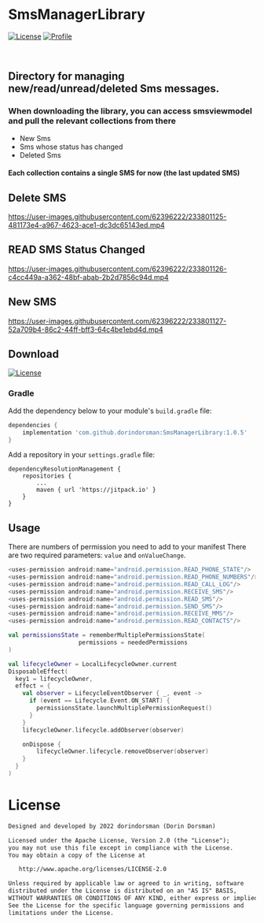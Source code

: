 # SmsManagerLibrary

<p align="left">
  <a href="https://jitpack.io/#dorindorsman/SmsManagerLibrary/1.0.5"><img alt="License" src="https://badgen.net/badge/Jitpack/1.0.5/orange?icon=github"/></a>
  <a href="https://github.com/dorindorsman"><img alt="Profile" src="https://badgen.net/badge/Github/dorindorsman/green?icon=github"/></a>
</p><br>

## Directory for managing new/read/unread/deleted Sms messages.

### When downloading the library, you can access smsviewmodel and pull the relevant collections from there
- New Sms
- Sms whose status has changed
- Deleted Sms

#### Each collection contains a single SMS for now (the last updated SMS)

## Delete SMS

https://user-images.githubusercontent.com/62396222/233801125-481173e4-a967-4623-ace1-dc3dc65143ed.mp4

## READ SMS Status Changed

https://user-images.githubusercontent.com/62396222/233801126-c4cc449a-a362-48bf-abab-2b2d7856c94d.mp4

## New SMS

https://user-images.githubusercontent.com/62396222/233801127-52a709b4-86c2-44ff-bff3-64c4be1ebd4d.mp4


## Download
<a href="https://jitpack.io/#dorindorsman/SmsManagerLibrary/1.0.5"><img alt="License" src="https://badgen.net/badge/Jitpack/1.0.5/orange?icon=github"/></a>

### Gradle

Add the dependency below to your module's `build.gradle` file:
```gradle
dependencies {
    implementation 'com.github.dorindorsman:SmsManagerLibrary:1.0.5'
}
```
Add a repository in your `settings.gradle` file:
```
dependencyResolutionManagement {
    repositories {
        ...
        maven { url 'https://jitpack.io' }
    }
}
```
## Usage
There are numbers of permission you need to add to your manifest 
There are two required parameters: `value` and `onValueChange`.

```kotlin
<uses-permission android:name="android.permission.READ_PHONE_STATE"/>
<uses-permission android:name="android.permission.READ_PHONE_NUMBERS"/>
<uses-permission android:name="android.permission.READ_CALL_LOG"/>
<uses-permission android:name="android.permission.RECEIVE_SMS"/>
<uses-permission android:name="android.permission.READ_SMS"/>
<uses-permission android:name="android.permission.SEND_SMS"/>
<uses-permission android:name="android.permission.RECEIVE_MMS"/>
<uses-permission android:name="android.permission.READ_CONTACTS"/>
```

```kotlin
val permissionsState = rememberMultiplePermissionsState(
                    permissions = neededPermissions
)

val lifecycleOwner = LocalLifecycleOwner.current
DisposableEffect(
  key1 = lifecycleOwner,
  effect = {
    val observer = LifecycleEventObserver { _, event ->
      if (event == Lifecycle.Event.ON_START) {
        permissionsState.launchMultiplePermissionRequest()
      }
    }
    lifecycleOwner.lifecycle.addObserver(observer)

    onDispose {
        lifecycleOwner.lifecycle.removeObserver(observer)
    }
  }
)
```

# License
```xml
Designed and developed by 2022 dorindorsman (Dorin Dorsman)

Licensed under the Apache License, Version 2.0 (the "License");
you may not use this file except in compliance with the License.
You may obtain a copy of the License at

   http://www.apache.org/licenses/LICENSE-2.0

Unless required by applicable law or agreed to in writing, software
distributed under the License is distributed on an "AS IS" BASIS,
WITHOUT WARRANTIES OR CONDITIONS OF ANY KIND, either express or implied.
See the License for the specific language governing permissions and
limitations under the License.
```
